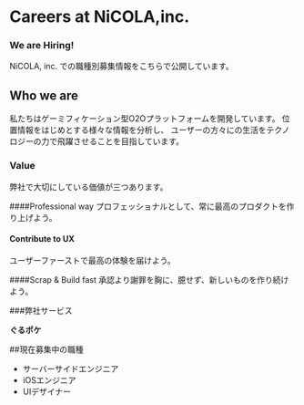 # Careers at NiCOLA,inc.
### We are Hiring!
NiCOLA, inc. での職種別募集情報をこちらで公開しています。

## Who we are
私たちはゲーミフィケーション型O2Oプラットフォームを開発しています。
位置情報をはじめとする様々な情報を分析し、
ユーザーの方々にの生活をテクノロジーの力で飛躍させることを目指しています。

### Value
弊社で大切にしている価値が三つあります。

####Professional way
プロフェッショナルとして、常に最高のプロダクトを作り上げよう。

#### Contribute to UX
ユーザーファーストで最高の体験を届けよう。

####Scrap & Build fast
承認より謝罪を胸に、臆せず、新しいものを作り続けよう。

###弊社サービス

**ぐるポケ**

##現在募集中の職種
* サーバーサイドエンジニア
* iOSエンジニア
* UIデザイナー




